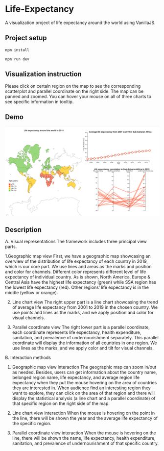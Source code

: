 # Life-Expectancy

A visualization project of life expectancy around the world using VanillaJS.

## Project setup

```
npm install
```

```
npm run dev
```

## Visualization instruction

Please click on certain region on the map to see the corresponding scatterplot and parallel coordinate on the right side.
The map can be panned and zoomed.
You can hover your mouse on all of three charts to see specific information in tooltip. 

## Demo

![screenshot](screenshot.png)

## Description

A. Visual representations
The framework includes three principal view parts. 

1.Geographic map view
First, we have a geographic map showcasing an overview of the distribution of life expectancy of each country in 2019, which is our core part. We use lines and areas as the marks and position and color for channels. Different color represents different level of life expectancy of individual country. As is shown, North America, Europe & Central Asia have the highest life expectancy (green) while SSA region has the lowest life expectancy (red). Other regions’ life expectancy is in the middle (yellow or orange). 

2. Line chart view 
The right upper part is a line chart showcasing the trend of average life expectancy from 2001 to 2019 in the chosen country. We use points and lines as the marks, and we apply position and color for visual channels.

3. Parallel coordinate view
The right lower part is a parallel coordinate, each coordinate represents life expectancy, health expenditure, sanitation, and prevalence of undernourishment separately. This parallel coordinate will display the information of all countries in one region. We use lines as the marks, and we apply color and tilt for visual channels.

B. Interaction methods
1. Geographic map view interaction
The geographic map can zoom in/out as needed. Besides, users can get information about the country name, belonged region name, life expectancy, and average region life expectancy when they put the mouse hovering on the area of countries they are interested in. When audience find an interesting region they want to explore, they can click on the area of that region and there will display the statistical analysis (a line chart and a parallel coordinate) of that specific region on the right side of the map.

2. Line chart view interaction
When the mouse is hovering on the point in the line, there will be shown the year and the average life expectancy of the specific region.

3. Parallel coordinate view interaction
When the mouse is hovering on the line, there will be shown the name, life expectancy, health expenditure, sanitation, and prevalence of undernourishment of that specific country.
